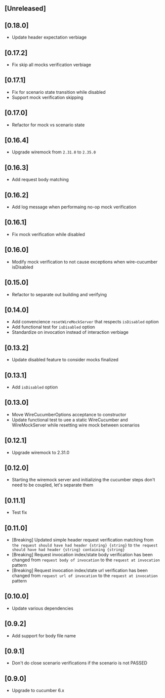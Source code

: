 ## [Unreleased]

## [0.18.0]
- Update header expectation verbiage

## [0.17.2]
- Fix skip all mocks verification verbiage

## [0.17.1]
- Fix for scenario state transition while disabled
- Support mock verification skipping

## [0.17.0]
- Refactor for mock vs scenario state

## [0.16.4]
- Upgrade wiremock from `2.31.0` to `2.35.0`

## [0.16.3]
- Add request body matching

## [0.16.2]
- Add log message when performaing no-op mock verification

## [0.16.1]
- Fix mock verification while disabled

## [0.16.0]
- Modify mock verification to not cause exceptions when wire-cucumber isDisabled

## [0.15.0]
- Refactor to separate out building and verifying

## [0.14.0]
- Add convencience `resetWireMockServer` that respects `isDisabled` option
- Add functional test for `isDisabled` option
- Standardize on invocation instead of interaction verbiage

## [0.13.2]
- Update disabled feature to consider mocks finalized

## [0.13.1]
- Add `isDisabled` option

## [0.13.0]
- Move WireCucumberOptions acceptance to constructor
- Update functional test to uee a static WireCucumber and WireMockServer while resetting wire mock between scenarios

## [0.12.1]
- Upgrade wiremock to 2.31.0

## [0.12.0]
- Starting the wiremock server and initializing the cucumber steps don't need to be coupled, let's separate them

## [0.11.1]
- Test fix

## [0.11.0]
- [Breaking] Updated simple header request verification matching from `the request should have had header {string} {string}` to `the request should have had header {string} containing {string}`
- [Breaking] Request invocation index/state body verification has been changed from `request body of invocation` to the `request at invocation` pattern
- [Breaking] Request invocation index/state url verification has been changed from `request url of invocation` to the `request at invocation` pattern

## [0.10.0]
- Update various dependencies

## [0.9.2]
- Add support for body file name

## [0.9.1]
- Don't do close scenario verifications if the scenario is not PASSED

## [0.9.0]
- Upgrade to cucumber 6.x
